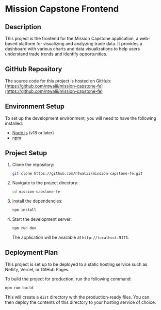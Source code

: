 # Mission Capstone Frontend

## Description

This project is the frontend for the Mission Capstone application, a web-based platform for visualizing and analyzing trade data. It provides a dashboard with various charts and data visualizations to help users understand trade trends and identify opportunities.

## GitHub Repository

The source code for this project is hosted on GitHub: [https://github.com/ntwalii/mission-capstone-fe](https://github.com/ntwalii/mission-capstone-fe)

## Environment Setup

To set up the development environment, you will need to have the following installed:

*   [Node.js](https://nodejs.org/) (v18 or later)
*   [npm](https://www.npmjs.com/)

## Project Setup

1.  Clone the repository:

    ```bash
    git clone https://github.com/ntwalii/mission-capstone-fe.git
    ```

2.  Navigate to the project directory:

    ```bash
    cd mission-capstone-fe
    ```

3.  Install the dependencies:

    ```bash
    npm install
    ```

4.  Start the development server:

    ```bash
    npm run dev
    ```

    The application will be available at `http://localhost:5173`.

## Deployment Plan

This project is set up to be deployed to a static hosting service such as Netlify, Vercel, or GitHub Pages.

To build the project for production, run the following command:

```bash
npm run build
```

This will create a `dist` directory with the production-ready files. You can then deploy the contents of this directory to your hosting service of choice.